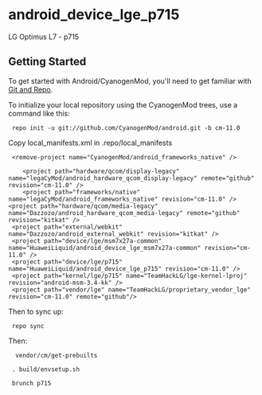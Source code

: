 android_device_lge_p715
=======================

LG Optimus L7 - p715

Getting Started
---------------

To get started with Android/CyanogenMod, you'll need to get
familiar with [Git and Repo](http://source.android.com/source/using-repo.html).

To initialize your local repository using the CyanogenMod trees, use a command like this:

     repo init -u git://github.com/CyanogenMod/android.git -b cm-11.0

Copy local_manifests.xml in .repo/local_manifests


<?xml version="1.0" encoding="UTF-8"?>
<manifest>

     <remove-project name="CyanogenMod/android_frameworks_native" />
     
    	<project path="hardware/qcom/display-legacy" name="legaCyMod/android_hardware_qcom_display-legacy" remote="github" revision="cm-11.0" />
    	<project path="frameworks/native" name="legaCyMod/android_frameworks_native" revision="cm-11.0" />
	<project path="hardware/qcom/media-legacy" name="Dazzozo/android_hardware_qcom_media-legacy" remote="github" revision="kitkat" />
     <project path="external/webkit" name="Dazzozo/android_external_webkit" revision="kitkat" />
     <project path="device/lge/msm7x27a-common" name="HuaweiLiquid/android_device_lge_msm7x27a-common" revision="cm-11.0" />
     <project path="device/lge/p715" name="HuaweiLiquid/android_device_lge_p715" revision="cm-11.0" />
     <project path="kernel/lge/p715" name="TeamHackLG/lge-kernel-lproj" revision="android-msm-3.4-kk" />
     <project path="vendor/lge" name="TeamHackLG/proprietary_vendor_lge" revision="cm-11.0" remote="github"/>
 
</manifest>


Then to sync up:

     repo sync
    
Then:    

      vendor/cm/get-prebuilts
    
     . build/envsetup.sh

     brunch p715
